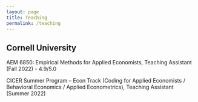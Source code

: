 ```yaml
---
layout: page
title: Teaching
permalink: /teaching
---
```


## Cornell University

AEM 6850: Empirical Methods for Applied Economists, Teaching Assistant (Fall 2022) - 4.9/5.0

CICER Summer Program – Econ Track (Coding for Applied Economists / Behavioral Economics / Applied Econometrics), Teaching Assistant (Summer 2022)
